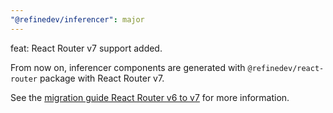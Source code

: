 ```yaml
---
"@refinedev/inferencer": major
---
```


feat: React Router v7 support added.

From now on, inferencer components are generated with `@refinedev/react-router` package with React Router v7.

See the [migration guide React Router v6 to v7](https://refine.dev/docs/routing/integrations/react-router/migration-guide-v6-to-v7) for more information.
